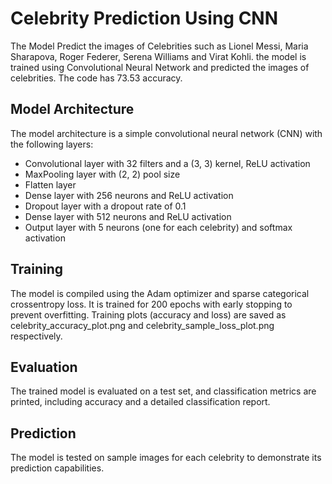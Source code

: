 # Celebrity Prediction Using CNN
The Model Predict the images of Celebrities such as Lionel Messi, Maria Sharapova, Roger Federer, Serena Williams and Virat Kohli.
the model is trained using Convolutional Neural Network and predicted the images of celebrities. The code has 73.53 accuracy.

## Model Architecture
The model architecture is a simple convolutional neural network (CNN) with the following layers:

* Convolutional layer with 32 filters and a (3, 3) kernel, ReLU activation
* MaxPooling layer with (2, 2) pool size
* Flatten layer
* Dense layer with 256 neurons and ReLU activation
* Dropout layer with a dropout rate of 0.1
* Dense layer with 512 neurons and ReLU activation
* Output layer with 5 neurons (one for each celebrity) and softmax activation

## Training
The model is compiled using the Adam optimizer and sparse categorical crossentropy loss. It is trained for 200 epochs with early stopping to prevent overfitting.
Training plots (accuracy and loss) are saved as celebrity_accuracy_plot.png and celebrity_sample_loss_plot.png respectively.

## Evaluation
The trained model is evaluated on a test set, and classification metrics are printed, including accuracy and a detailed classification report.

## Prediction
The model is tested on sample images for each celebrity to demonstrate its prediction capabilities.
